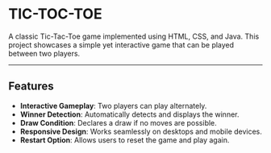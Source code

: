 # TIC-TOC-TOE
A classic Tic-Tac-Toe game implemented using HTML, CSS, and Java. This project showcases a simple yet interactive game that can be played between two players.

---

## Features

- **Interactive Gameplay**: Two players can play alternately.
- **Winner Detection**: Automatically detects and displays the winner.
- **Draw Condition**: Declares a draw if no moves are possible.
- **Responsive Design**: Works seamlessly on desktops and mobile devices.
- **Restart Option**: Allows users to reset the game and play again.
